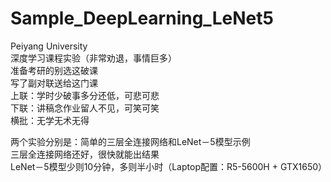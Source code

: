 # Sample_DeepLearning_LeNet5
Peiyang University  
深度学习课程实验（非常劝退，事情巨多）  
准备考研的别选这破课  
写了副对联送给这门课  
上联：学时少破事多分还低，可悲可悲  
下联：讲稿念作业留人不见，可笑可笑  
横批：无学无术无得  
  
两个实验分别是：简单的三层全连接网络和LeNet－5模型示例  
三层全连接网络还好，很快就能出结果  
LeNet－5模型少则10分钟，多则半小时（Laptop配置：R5-5600H + GTX1650）
